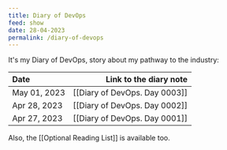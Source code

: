 ```yaml
---
title: Diary of DevOps
feed: show
date: 28-04-2023
permalink: /diary-of-devops
---
```


It's my Diary of DevOps, story about my pathway to the industry:

| Date | Link to the diary note |
| :--- | ---: |
| May 01, 2023 | [[Diary of DevOps. Day 0003]] |
| Apr 28, 2023 | [[Diary of DevOps. Day 0002]] |
| Apr 27, 2023 | [[Diary of DevOps. Day 0001]] |

Also, the [[Optional Reading List]] is available too.